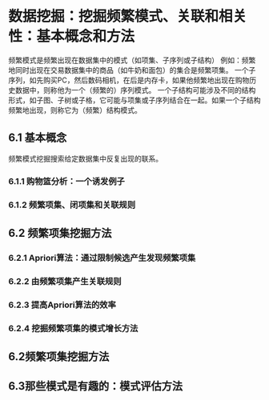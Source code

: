 # 数据挖掘：挖掘频繁模式、关联和相关性：基本概念和方法

频繁模式是频繁出现在数据集中的模式（如项集、子序列或子结构）
例如：频繁地同时出现在交易数据集中的商品（如牛奶和面包）的集合是频繁项集。
一个子序列，如先购买PC，然后数码相机，在后是内存卡，如果他频繁地出现在购物历史数据中，则称他为一个（频繁的）序列模式。
一个子结构可能涉及不同的结构形式，如子图、子树或子格，它可能与项集或子序列结合在一起。如果一个子结构频繁地出现，则称它为（频繁）结构模式。

## 6.1 基本概念
频繁模式挖掘搜索给定数据集中反复出现的联系。

### 6.1.1 购物篮分析：一个诱发例子

### 6.1.2 频繁项集、闭项集和关联规则

 ## 6.2 频繁项集挖掘方法
 ### 6.2.1 Apriori算法：通过限制候选产生发现频繁项集
 ### 6.2.2 由频繁项集产生关联规则 
 ### 6.2.3 提高Apriori算法的效率
 ### 6.2.4 挖掘频繁项集的模式增长方法
 




## 6.2频繁项集挖掘方法

## 6.3那些模式是有趣的：模式评估方法

